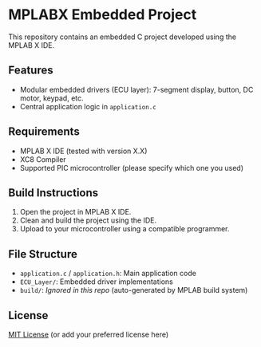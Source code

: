 # MPLABX Embedded Project

This repository contains an embedded C project developed using the MPLAB X IDE.

## Features

- Modular embedded drivers (ECU layer): 7-segment display, button, DC motor, keypad, etc.
- Central application logic in `application.c`

## Requirements

- MPLAB X IDE (tested with version X.X)
- XC8 Compiler
- Supported PIC microcontroller (please specify which one you used)

## Build Instructions

1. Open the project in MPLAB X IDE.
2. Clean and build the project using the IDE.
3. Upload to your microcontroller using a compatible programmer.

## File Structure

- `application.c` / `application.h`: Main application code
- `ECU_Layer/`: Embedded driver implementations
- `build/`: *Ignored in this repo* (auto-generated by MPLAB build system)

## License

[MIT License](LICENSE) (or add your preferred license here)